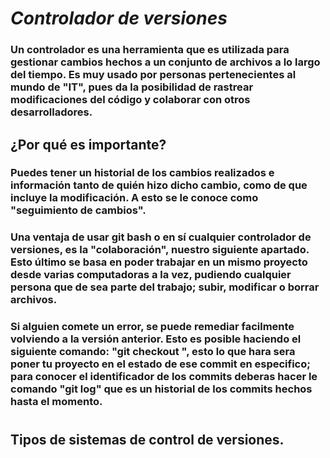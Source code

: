 # **$Controlador$ $de$ $versiones$**
### Un controlador es una herramienta que es utilizada para gestionar cambios hechos a un conjunto de archivos a lo largo del tiempo. Es muy usado por personas pertenecientes al mundo de "IT", pues da la posibilidad de rastrear modificaciones del código y colaborar con otros desarrolladores.
## ¿Por qué es importante?
### Puedes tener un historial de los cambios realizados e información tanto de quién hizo dicho cambio, como de que incluye la modificación. A esto se le conoce como "seguimiento de cambios".
### Una ventaja de usar git bash o en sí cualquier controlador de versiones, es la "colaboración", nuestro siguiente apartado. Esto último se basa en poder trabajar en un mismo proyecto desde varias computadoras a la vez, pudiendo cualquier persona que de sea parte del trabajo; subir, modificar o borrar archivos.
### Si alguien comete un error, se puede remediar facilmente volviendo a la versión anterior. Esto es posible haciendo el siguiente comando: "git checkout <ID-del-commit>", esto lo que hara sera poner tu proyecto en el estado de ese commit en especifico; para conocer el identificador de los commits deberas hacer le comando "git log" que es un historial de los commits hechos hasta el momento.
# 
## Tipos de sistemas de control de versiones.

